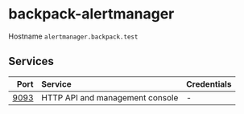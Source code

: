 # backpack-alertmanager

Hostname `alertmanager.backpack.test`

## Services

| Port | Service | Credentials
| ---: | :------ | :----------
| [9093](http://alertmanager.backpack.test:9093) | HTTP API and management console | -
